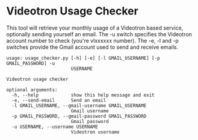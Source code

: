 Videotron Usage Checker
=======================

This tool will retrieve your monthly usage of a Videotron based service, optionally sending yourself an email. The -u switch specifies the Videotron account number to check (you're vlxxxxxx number). The -e, -l and -p switches provide the Gmail account used to send and receive emails.

    usage: usage_checker.py [-h] [-e] [-l GMAIL_USERNAME] [-p GMAIL_PASSWORD] -u
                            USERNAME

    Videotron usage checker

    optional arguments:
      -h, --help            show this help message and exit
      -e, --send-email      Send an email
      -l GMAIL_USERNAME, --gmail-username GMAIL_USERNAME
                            Gmail username
      -p GMAIL_PASSWORD, --gmail-password GMAIL_PASSWORD
                            Gmail password
      -u USERNAME, --username USERNAME
                            Videotron username
